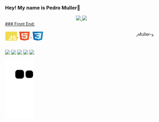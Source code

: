 ### Hey! My name is Pedro Muller👋
<div align="center">
  <a href="https://github.com/Dev-Muller">
  <img height="180em" src="https://github-readme-stats.vercel.app/api?username=Dev-Muller&show_icons=true&theme=dark&include_all_commits=true&count_private=true"/>
  <img height="180em" src="https://github-readme-stats.vercel.app/api/top-langs/?username=Dev-Muller&layout=compact&langs_count=7&theme=dark"/>
</div>
### Front End:
<div style="display: inline_block"><br>
   <img align="center" alt="Muller-Js" height="30" width="40" src="https://raw.githubusercontent.com/devicons/devicon/master/icons/javascript/javascript-plain.svg"> 
   <img align="center" alt="Muller-HTML" height="30" width="40" src="https://raw.githubusercontent.com/devicons/devicon/master/icons/html5/html5-original.svg">
   <img align="center" alt="Muller-CSS" height="30" width="40" src="https://raw.githubusercontent.com/devicons/devicon/master/icons/css3/css3-original.svg">
  <img align="right" alt="Muller-pic" height="150" style="border-radius:50px;" src="https://cdn.discordapp.com/attachments/1008918999658152008/1042555409166254170/muller.png">
</div>
  
  ##
 
<div> 
  <a href="https://www.instagram.com/mullerxd/" target="_blank"><img src="https://img.shields.io/badge/-Instagram-%23E4405F?style=for-the-badge&logo=instagram&logoColor=white" target="_blank"></a>
 	<a href="https://www.twitch.tv/mullerdx" target="_blank"><img src="https://img.shields.io/badge/Twitch-9146FF?style=for-the-badge&logo=twitch&logoColor=white" target="_blank"></a>
 <a href="https://discord.gg/aS7MZxRnBY" target="_blank"><img src="https://img.shields.io/badge/Discord-7289DA?style=for-the-badge&logo=discord&logoColor=white" target="_blank"></a> 
  <a href = "mailto:pedromullergl11@gmail.com"><img src="https://img.shields.io/badge/-Gmail-%23333?style=for-the-badge&logo=gmail&logoColor=white" target="_blank"></a>
  <a href="https://www.linkedin.com/in/pedro-muller-guimar%C3%A3es-leite/" target="_blank"><img src="https://img.shields.io/badge/-LinkedIn-%230077B5?style=for-the-badge&logo=linkedin&logoColor=white" target="_blank"></a> 
 
  ![Snake animation](https://github.com/Dev-Muller/Dev-Muller/blob/output/github-contribution-grid-snake.svg)
 
</div>

